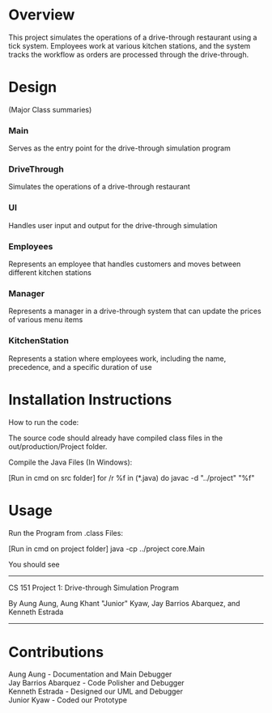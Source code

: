 # Overview
This project simulates the operations of a drive-through restaurant using a tick system. Employees work at various kitchen stations, and the system tracks the workflow as orders are processed through the drive-through.

# Design 
(Major Class summaries) <br/>
### Main
Serves as the entry point for the drive-through simulation program <br/>
### DriveThrough
Simulates the operations of a drive-through restaurant <br/>
### UI 
Handles user input and output for the drive-through simulation <br/>
### Employees 
Represents an employee that handles customers and moves between different kitchen stations <br/>
### Manager
Represents a manager in a drive-through system that can update the prices of various menu items <br/>
### KitchenStation
Represents a station where employees work, including the name, precedence, and a specific duration of use <br/>

# Installation Instructions
How to run the code:

The source code should already have compiled class files in the out/production/Project folder.

Compile the Java Files (In Windows):

[Run in cmd on src folder]
for /r %f in (*.java) do javac -d "../project" "%f"

# Usage
Run the Program from .class Files:

[Run in cmd on project folder]
java -cp ../project core.Main

You should see
- - - - - - - - - - - - - - - - - - - - - - - - - - - - - - - - - - - - - - - -

CS 151 Project 1: Drive-through Simulation Program

By Aung Aung, Aung Khant "Junior" Kyaw, Jay Barrios Abarquez, and Kenneth
Estrada

- - - - - - - - - - - - - - - - - - - - - - - - - - - - - - - - - - - - - - - -

# Contributions
Aung Aung - Documentation and Main Debugger <br/>
Jay Barrios Abarquez - Code Polisher and Debugger <br/>
Kenneth Estrada - Designed our UML and Debugger <br/>
Junior Kyaw - Coded our Prototype 
